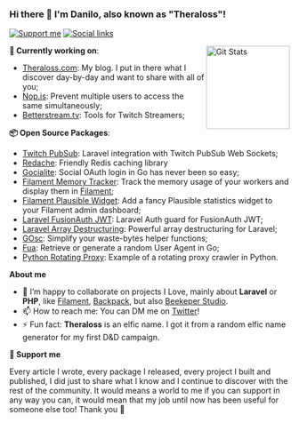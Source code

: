### Hi there 👋 I'm Danilo, also known as "Theraloss"!

[![Support me](https://img.shields.io/badge/💜-Support%20me-f471ff?style=for-the-badge)](https://www.buymeacoffee.com/theraloss)
[![Social links](https://img.shields.io/badge/🔗-Social%20Links-00e4e8?style=for-the-badge)](https://linktr.ee/theraloss)

<a href="https://github.com/danilopolani"><img alt="Git Stats" src="https://github-readme-stats.vercel.app/api?username=danilopolani&show_icons=true" align="right" height="150" /></a>

**🔭 Currently working on**: 

- [Theraloss.com](https://theraloss.com): My blog. I put in there what I discover day-by-day and want to share with all of you;
- [Nop.is](https://nop.is): Prevent multiple users to access the same simultaneously;
- [Betterstream.tv](https://betterstream.tv/): Tools for Twitch Streamers;

**📦 Open Source Packages**:

- [Twitch PubSub](https://github.com/danilopolani/twitch-pub-sub): Laravel integration with Twitch PubSub Web Sockets;
- [Redache](https://github.com/danilopolani/redache): Friendly Redis caching library
- [Gocialite](https://github.com/danilopolani/gocialite): Social OAuth login in Go has never been so easy;
- [Filament Memory Tracker](https://github.com/danilopolani/filament-memory-tracker): Track the memory usage of your workers and display them in [Filament](https://filamentadmin.com);
- [Filament Plausible Widget](https://github.com/danilopolani/filament-plausible-widget): Add a fancy Plausible statistics widget to your Filament admin dashboard;
- [Laravel FusionAuth JWT](https://github.com/danilopolani/laravel-fusionauth-jwt): Laravel Auth guard for FusionAuth JWT;
- [Laravel Array Destructuring](https://github.com/danilopolani/laravel-array-destructuring): Powerful array destructuring for Laravel;
- [GOsc](https://github.com/danilopolani/gosc): Simplify your waste-bytes helper functions;
- [Fua](https://github.com/danilopolani/fua): Retrieve or generate a random User Agent in Go;
- [Python Rotating Proxy](https://github.com/danilopolani/rotating-proxy-python): Example of a rotating proxy crawler in Python.

**About me**

- 👯 I’m happy to collaborate on projects I Love, mainly about **Laravel** or **PHP**, like [Filament](https://filamentadmin.com/), [Backpack](https://backpackforlaravel.com/), but also [Beekeper Studio](https://github.com/beekeeper-studio/beekeeper-studio).
- 📫 How to reach me: You can DM me on [Twitter](https://twitter.com/theraloss)!
- ⚡ Fun fact: **Theraloss** is an elfic name. I got it from a random elfic name generator for my first D&D campaign.

**💜 Support me**

Every article I wrote, every package I released, every project I built and published, I did just to share what I know and I continue to discover with the rest of the community. It would means a world to me if you can support in any way you can, it would mean that my job until now has been useful for someone else too! Thank you 🙏
